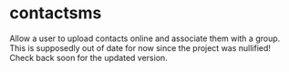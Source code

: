 contactsms
==========

Allow a user to upload contacts online and associate them with a group. 
This is supposedly out of date for now since the project was nullified! Check back soon for the updated version.
